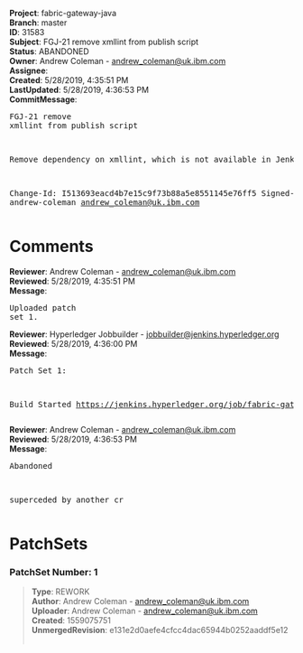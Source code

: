 <strong>Project</strong>: fabric-gateway-java<br><strong>Branch</strong>: master<br><strong>ID</strong>: 31583<br><strong>Subject</strong>: FGJ-21 remove xmllint from publish script<br><strong>Status</strong>: ABANDONED<br><strong>Owner</strong>: Andrew Coleman - andrew_coleman@uk.ibm.com<br><strong>Assignee</strong>:<br><strong>Created</strong>: 5/28/2019, 4:35:51 PM<br><strong>LastUpdated</strong>: 5/28/2019, 4:36:53 PM<br><strong>CommitMessage</strong>:<br><pre>FGJ-21 remove xmllint from publish script

Remove dependency on xmllint, which is not available in Jenkins

Change-Id: I513693eacd4b7e15c9f73b88a5e8551145e76ff5
Signed-off-by: andrew-coleman <andrew_coleman@uk.ibm.com>
</pre><h1>Comments</h1><strong>Reviewer</strong>: Andrew Coleman - andrew_coleman@uk.ibm.com<br><strong>Reviewed</strong>: 5/28/2019, 4:35:51 PM<br><strong>Message</strong>: <pre>Uploaded patch set 1.</pre><strong>Reviewer</strong>: Hyperledger Jobbuilder - jobbuilder@jenkins.hyperledger.org<br><strong>Reviewed</strong>: 5/28/2019, 4:36:00 PM<br><strong>Message</strong>: <pre>Patch Set 1:

Build Started https://jenkins.hyperledger.org/job/fabric-gateway-java-verify-x86_64/44/</pre><strong>Reviewer</strong>: Andrew Coleman - andrew_coleman@uk.ibm.com<br><strong>Reviewed</strong>: 5/28/2019, 4:36:53 PM<br><strong>Message</strong>: <pre>Abandoned

superceded by another cr</pre><h1>PatchSets</h1><h3>PatchSet Number: 1</h3><blockquote><strong>Type</strong>: REWORK<br><strong>Author</strong>: Andrew Coleman - andrew_coleman@uk.ibm.com<br><strong>Uploader</strong>: Andrew Coleman - andrew_coleman@uk.ibm.com<br><strong>Created</strong>: 1559075751<br><strong>UnmergedRevision</strong>: e131e2d0aefe4cfcc4dac65944b0252aaddf5e12<br><br></blockquote>